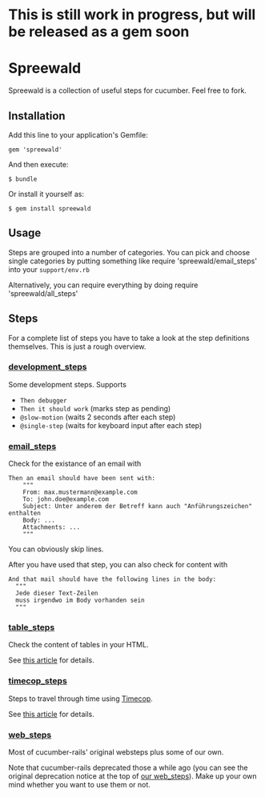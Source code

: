 # This is still work in progress, but will be released as a gem soon

# Spreewald

Spreewald is a collection of useful steps for cucumber. Feel free to fork.

## Installation

Add this line to your application's Gemfile:

    gem 'spreewald'

And then execute:

    $ bundle

Or install it yourself as:

    $ gem install spreewald

## Usage

Steps are grouped into a number of categories. You can pick and choose single categories by putting something like
    require 'spreewald/email_steps'
into your `support/env.rb`

Alternatively, you can require everything by doing
    require 'spreewald/all_steps'

## Steps

For a complete list of steps you have to take a look at the step definitions themselves. This is just a rough overview.

### [development_steps](/makandra/spreewald/blob/master/lib/spreewald/development_steps.rb)

Some development steps. Supports

* `Then debugger`
* `Then it should work`       (marks step as pending)
* `@slow-motion` (waits 2 seconds after each step)
* `@single-step` (waits for keyboard input after each step)


### [email_steps](/makandra/spreewald/blob/master/lib/spreewald/email_steps.rb)

Check for the existance of an email with

    Then an email should have been sent with:
        """
        From: max.mustermann@example.com
        To: john.doe@example.com
        Subject: Unter anderem der Betreff kann auch "Anführungszeichen" enthalten
        Body: ...
        Attachments: ...
        """

You can obviously skip lines.

After you have used that step, you can also check for content with

    And that mail should have the following lines in the body:
      """
      Jede dieser Text-Zeilen
      muss irgendwo im Body vorhanden sein
      """

### [table_steps](/makandra/spreewald/blob/master/lib/spreewald/table_steps.rb)

Check the content of tables in your HTML.

See [this article](https://makandracards.com/makandra/763-cucumber-step-to-match-table-rows-with-capybara) for details.


### [timecop_steps](/makandra/spreewald/blob/master/lib/spreewald/timecop_steps.rb)

Steps to travel through time using [Timecop](https://github.com/jtrupiano/timecop).

See [this article](https://makandracards.com/makandra/1222-useful-cucumber-steps-to-travel-through-time-with-timecop) for details.

### [web_steps](/makandra/spreewald/blob/master/lib/spreewald/web_steps.rb)

Most of cucumber-rails' original websteps plus some of our own.

Note that cucumber-rails deprecated those a while ago (you can see the original deprecation notice at the top of [our web_steps](/makandra/spreewald/blob/master/lib/spreewald/web_steps.rb)). Make up your own mind whether you want to use them or not.
